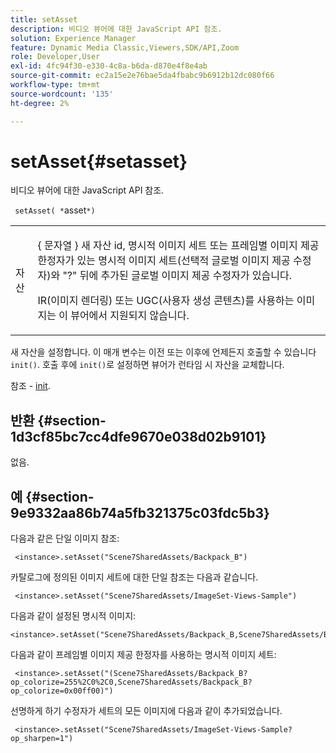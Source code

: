 ```yaml
---
title: setAsset
description: 비디오 뷰어에 대한 JavaScript API 참조.
solution: Experience Manager
feature: Dynamic Media Classic,Viewers,SDK/API,Zoom
role: Developer,User
exl-id: 4fc94f30-e330-4c8a-b6da-d870e4f8e4ab
source-git-commit: ec2a15e2e76bae5da4fbabc9b6912b12dc080f66
workflow-type: tm+mt
source-wordcount: '135'
ht-degree: 2%

---
```


# setAsset{#setasset}

비디오 뷰어에 대한 JavaScript API 참조.

` setAsset( *`asset`*)`

<table id="table_896DFF34A68A403DB93A6D597461A573"> 
 <tbody> 
  <tr> 
   <td colname="col1"> <p> <span class="codeph"> <span class="varname"> 자산 </span> </span> </p> </td> 
   <td colname="col2"> <p>{ <span class="codeph"> 문자열 </span>} 새 자산 id, 명시적 이미지 세트 또는 프레임별 이미지 제공 한정자가 있는 명시적 이미지 세트(선택적 글로벌 이미지 제공 수정자)와 "?" 뒤에 추가된 글로벌 이미지 제공 수정자가 있습니다. </p> <p> IR(이미지 렌더링) 또는 UGC(사용자 생성 콘텐츠)를 사용하는 이미지는 이 뷰어에서 지원되지 않습니다. </p> </td> 
  </tr> 
 </tbody> 
</table>

새 자산을 설정합니다. 이 매개 변수는 이전 또는 이후에 언제든지 호출할 수 있습니다 `init()`. 호출 후에 `init()`로 설정하면 뷰어가 런타임 시 자산을 교체합니다.

참조 - [init](../../../c-html5-s7-aem-asset-viewers/c-html5-20-zoom-viewer-about/c-html5-20-zoom-viewer-javascriptapiref/r-html5-zoom-viewer-20-javascriptapiref-init.md#reference-aee94dd92a28410784f7a1792e28683b).

## 반환 {#section-1d3cf85bc7cc4dfe9670e038d02b9101}

없음.

## 예 {#section-9e9332aa86b74a5fb321375c03fdc5b3}

다음과 같은 단일 이미지 참조:

```
 <instance>.setAsset("Scene7SharedAssets/Backpack_B")
```

카탈로그에 정의된 이미지 세트에 대한 단일 참조는 다음과 같습니다.

```
 <instance>.setAsset("Scene7SharedAssets/ImageSet-Views-Sample")
```

다음과 같이 설정된 명시적 이미지:

```
<instance>.setAsset("Scene7SharedAssets/Backpack_B,Scene7SharedAssets/Backpack_C")
```

다음과 같이 프레임별 이미지 제공 한정자를 사용하는 명시적 이미지 세트:

```
 <instance>.setAsset("(Scene7SharedAssets/Backpack_B?op_colorize=255%2C0%2C0,Scene7SharedAssets/Backpack_B?op_colorize=0x00ff00)")
```

선명하게 하기 수정자가 세트의 모든 이미지에 다음과 같이 추가되었습니다.

```
 <instance>.setAsset("Scene7SharedAssets/ImageSet-Views-Sample?op_sharpen=1")
```
